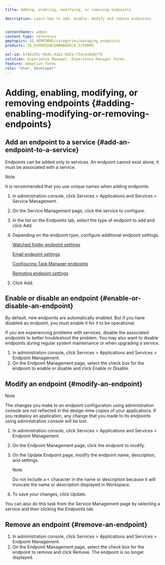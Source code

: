 ```yaml
---
title: Adding, enabling, modifying, or removing endpoints

description: Learn how to add, enable, modify and remove endpoints.


contentOwner: admin
content-type: reference
geptopics: SG_AEMFORMS/categories/managing_endpoints
products: SG_EXPERIENCEMANAGER/6.5/FORMS

exl-id: b7461d5c-95d1-4da2-9d2a-f54c410a87f9
solution: Experience Manager, Experience Manager Forms
feature: Adaptive Forms
role: "User, Developer"
---
```

# Adding, enabling, modifying, or removing endpoints {#adding-enabling-modifying-or-removing-endpoints}

## Add an endpoint to a service {#add-an-endpoint-to-a-service}

Endpoints can be added only to services. An endpoint cannot exist alone; it must be associated with a service.

>[!NOTE]
>
>It is recommended that you use unique names when adding endpoints.

1. In administration console, click Services &gt; Applications and Services &gt; Service Management.
1. On the Service Management page, click the service to configure.
1. In the list on the Endpoints tab, select the type of endpoint to add and click Add.
1. Depending on the endpoint type, configure additional endpoint settings.

   [Watched folder endpoint settings](/help/forms/using/admin-help/configuring-watched-folder-endpoints.md#watched-folder-endpoint-settings)

   [Email endpoint settings](/help/forms/using/admin-help/configuring-email-endpoints.md#email-endpoint-settings)

   [Configuring Task Manager endpoints](/help/forms/using/admin-help/configuring-task-manager-endpoints.md#configuring-task-manager-endpoints)

   [Remoting endpoint settings](/help/forms/using/admin-help/configuring-remoting-endpoints.md#remoting-endpoint-settings)

1. Click Add.

## Enable or disable an endpoint {#enable-or-disable-an-endpoint}

By default, new endpoints are automatically enabled. But if you have disabled an endpoint, you must enable it for it to be operational.

If you are experiencing problems with services, disable the associated endpoints to better troubleshoot the problem. You may also want to disable endpoints during regular system maintenance or when upgrading a service.

1. In administration console, click Services &gt; Applications and Services &gt; Endpoint Management.
1. On the Endpoint Management page, select the check box for the endpoint to enable or disable and click Enable or Disable.

## Modify an endpoint {#modify-an-endpoint}

>[!NOTE]
>
>The changes you make to an endpoint configuration using administration console are not reflected in the design-time copies of your applications. If you redeploy an application, any change that you made to its endpoints using administration console will be lost.

1. In administration console, click Services &gt; Applications and Services &gt; Endpoint Management.
1. On the Endpoint Management page, click the endpoint to modify.
1. On the Update Endpoint page, modify the endpoint name, description, and settings.

   >[!NOTE]
   >
   >Do not include a &lt; character in the name or description because it will truncate the name or description displayed in Workspace.

1. To save your changes, click Update.

You can also do this task from the Service Management page by selecting a service and then clicking the Endpoints tab.

## Remove an endpoint {#remove-an-endpoint}

1. In administration console, click Services &gt; Applications and Services &gt; Endpoint Management.
1. On the Endpoint Management page, select the check box for the endpoint to remove and click Remove. The endpoint is no longer displayed.
